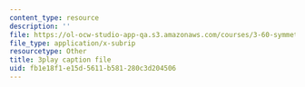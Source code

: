 ```yaml
---
content_type: resource
description: ''
file: https://ol-ocw-studio-app-qa.s3.amazonaws.com/courses/3-60-symmetry-structure-and-tensor-properties-of-materials-fall-2005/fb1e18f1e15d5611b581280c3d204506_KJheruCbwHU.vtt
file_type: application/x-subrip
resourcetype: Other
title: 3play caption file
uid: fb1e18f1-e15d-5611-b581-280c3d204506
---
```

